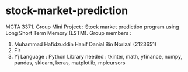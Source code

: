 # stock-market-prediction
MCTA 3371. Group Mini Project : Stock market prediction program using Long Short Term Memory (LSTM).
Group members : 
1. Muhammad Hafidzuddin Hanif Danial Bin Norizal (2123651)
2. Fir
3. Yj
Language : Python
Library needed : tkinter, math, yfinance, numpy, pandas, sklearn, keras, matplotlib, mplcursors
